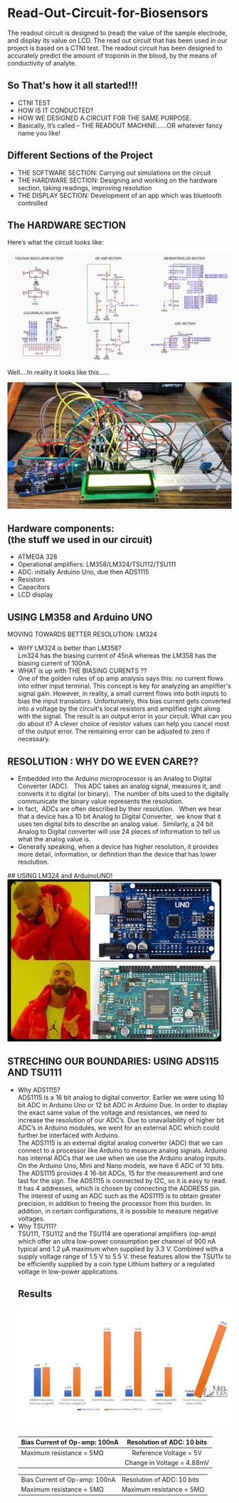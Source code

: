 # Read-Out-Circuit-for-Biosensors
The readout circuit is designed to (read) the value of the sample electrode, and display its value on LCD.
The read out circuit that has been used in our project is based on a CTNI test. The readout circuit has been designed to accurately predict the amount of troponin in the blood, by the means of conductivity of analyte.

## So That's how it all started!!!
 <ul>
  <li>CTNI TEST</li>
  <li>HOW IS IT CONDUCTED?</li>
  <li>HOW WE DESIGNED A CIRCUIT FOR THE SAME PURPOSE.</li>
  <li>Basically, It’s called – THE READOUT MACHINE……OR whatever fancy name you like!</li>
</ul> 

## Different Sections of the Project
 <ul>
  <li>THE SOFTWARE SECTION: Carrying out simulations on the circuit</li>
  <li>THE HARDWARE SECTION: Designing and working on the hardware section, taking readings, improving resolution</li>
  <li>THE DISPLAY SECTION: Development of an app which was bluetooth controlled</li>
</ul> 

## The HARDWARE SECTION
Here’s what the circuit looks like:

![circuitDiagram](https://github.com/1998ramanpreet/Read-Out-Circuit-for-Biosensors/blob/main/circuitDiagram.JPG?raw=true)

Well….In reality it looks like this……

![breadBoardCircuit](https://github.com/1998ramanpreet/Read-Out-Circuit-for-Biosensors/blob/main/breadBoardCircuit.jpg?raw=true)

## Hardware components:<br>(the stuff we used in our circuit)
 <ul>
  <li>ATMEGA 328</li>
  <li>Operational amplifiers: LM358/LM324/TSU112/TSU111</li>
  <li>ADC: initially Arduino Uno, due then ADS1115</li>
  <li>Resistors</li>
  <li>Capacitors</li>
  <li>LCD display</li>
</ul> 

## USING LM358 and Arduino UNO
MOVING TOWARDS BETTER RESOLUTION: LM324
<ul>
  <li>WHY LM324 is better than LM358?<br>
  Lm324 has the biasing current of 45nA whereas the LM358 has the biasing current of 100nA.</li>
  <li>WHAT is up with THE BIASING CURENTS ??<br>
One of the golden rules of op amp analysis says this: no current flows into either input terminal. This concept is key for analyzing an amplifier's signal gain. However, in reality, a small current flows into both inputs to bias the input transistors. Unfortunately, this bias current gets converted into a voltage by the circuit's local resistors and amplified right along with the signal. The result is an output error in your circuit. What can you do about it? A clever choice of resistor values can help you cancel most of the output error. The remaining error can be adjusted to zero if necessary.</li>
 </ul>
 
 ## RESOLUTION : WHY DO WE EVEN CARE??
 <ul>
 <li>Embedded into the Arduino microprocessor is an Analog to Digital Converter (ADC).   This ADC takes an analog signal, measures it, and converts it to digital (or binary).  The number of bits used to the digitally communicate the binary value represents the resolution.</li>
 <li>In fact,  ADCs are often described by their resolution.   When we hear that a device has a 10 bit Analog to Digital Converter,  we know that it uses ten digital bits to describe an analog value.  Similarly, a 24 bit Analog to Digital converter will use 24 pieces of information to tell us what the analog value is.</li>
 <li>Generally speaking, when a device has higher resolution, it provides more detail, information, or definition than the device that has lower resolution.</li>
 </ul>
 ## USING LM324 and ArduinoUNO!
<img src="meme.png" alt="Italian Trulli">

## STRECHING OUR BOUNDARIES: USING ADS115 AND TSU111
<ul>
 <li>Why ADS1115?<br>ADS1115 is a 16 bit analog to digital convertor. Earlier we were using 10 bit ADC in Arduino Uno or 12 bit ADC in Arduino Due. In order to display the exact same value of the voltage and resistances, we need to increase the resolution of our ADC’s. Due to unavailability of higher bit ADC’s in Arduino modules, we went for an external ADC which could further be interfaced with Arduino.<br>
The ADS1115 is an external digital analog converter (ADC) that we can connect to a processor like Arduino to measure analog signals. Arduino has internal ADCs that we use when we use the Arduino analog inputs. On the Arduino Uno, Mini and Nano models, we have 6 ADC of 10 bits. The ADS1115 provides 4 16-bit ADCs, 15 for the measurement and one last for the sign. The ADS1115 is connected by I2C, so it is easy to read. It has 4 addresses, which is chosen by connecting the ADDRESS pin. The interest of using an ADC such as the ADS1115 is to obtain greater precision, in addition to freeing the processor from this burden. In addition, in certain configurations, it is possible to measure negative voltages.</li>
 <li>Why TSU111?<br>
TSU111, TSU112 and the TSU114 are operational amplifiers (op-amp) which offer an ultra low-power consumption per channel of 900 nA typical and 1.2 μA maximum when supplied by 3.3 V. Combined with a supply voltage range of 1.5 V to 5.5 V. these features allow the TSU11x to be efficiently supplied by a coin type Lithium battery or a regulated voltage in low-power applications. 

## Results
  
![result](https://github.com/1998ramanpreet/Read-Out-Circuit-for-Biosensors/blob/main/result.JPG?raw=true)

| Bias Current of Op-amp: 100nA        | Resolution of ADC: 10 bits                              | 
| ------------------------------------ |:-------------------------------------------------------:|                                    
| Maximum resistance = 5M&ohm;         | Reference Voltage = 5V     | Reference Voltage = 1.1V   |
|                                      | Change in Voltage = 4.88mV | Change in Voltage = 4.88mV |
  

  <table>
  <tr>
    <td>Bias Current of Op-amp: 100nA</td>
    <td>Resolution of ADC: 10 bits   </td>
  </tr>
  <tr>
    <td>Maximum resistance = 5M&ohm; </td>
   <td >Maximum resistance = 5M&ohm; </td>
  </tr>
</table>

  









 






